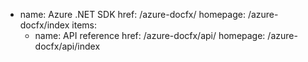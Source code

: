 - name: Azure .NET SDK
  href: /azure-docfx/
  homepage: /azure-docfx/index
  items:
  - name: API reference
    href: /azure-docfx/api/
    homepage: /azure-docfx/api/index